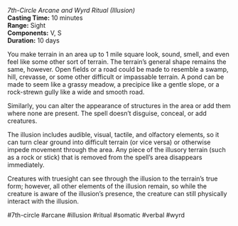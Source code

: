 *7th-Circle Arcane and Wyrd Ritual (Illusion)*  
**Casting Time:** 10 minutes  
**Range:** Sight  
**Components:** V, S  
**Duration:** 10 days

You make terrain in an area up to 1 mile square look, sound, smell, and even feel like some other sort of terrain. The terrain’s general shape remains the same, however. Open fields or a road could be made to resemble a swamp, hill, crevasse, or some other difficult or impassable terrain. A pond can be made to seem like a grassy meadow, a precipice like a gentle slope, or a rock-strewn gully like a wide and smooth road.

Similarly, you can alter the appearance of structures in the area or add them where none are present. The spell doesn’t disguise, conceal, or add creatures.

The illusion includes audible, visual, tactile, and olfactory elements, so it can turn clear ground into difficult terrain (or vice versa) or otherwise impede movement through the area. Any piece of the illusory terrain (such as a rock or stick) that is removed from the spell’s area disappears immediately.

Creatures with truesight can see through the illusion to the terrain’s true form; however, all other elements of the illusion remain, so while the creature is aware of the illusion’s presence, the creature can still physically interact with the illusion.

#7th-circle #arcane #illusion #ritual #somatic #verbal #wyrd
